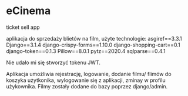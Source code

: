 # eCinema
ticket sell app

aplikacja do sprzedaży blietów na film, użyte technologie:
asgiref==3.3.1
Django==3.1.4
django-crispy-forms==1.10.0
django-shopping-cart==0.1
django-token==0.1.3
Pillow==8.0.1
pytz==2020.4
sqlparse==0.4.1

Nie udało mi się stworzyć tokenu JWT.

Aplikacja umożliwia rejestrację, logowanie, dodanie filmu/ flimów do koszyka użytkonika, wylogowanie się z aplikacji,
zminay w profilu użykownika.
Filmy zostały dodane do bazy poprzez django/admin.
